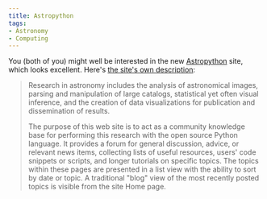 ```yaml
---
title: Astropython
tags:
- Astronomy
- Computing
---
```

You (both of you) might well be interested in the new <a href="http://www.astropython.org/">Astropython</a> site, which looks excellent. Here's <a href="http://www.astropython.org/about">the site's own description</a>:

> Research in astronomy includes the analysis of astronomical images, parsing and manipulation of large catalogs, statistical yet often visual inference, and the creation of data visualizations for publication and dissemination of results.
>
> The purpose of this web site is to act as a community knowledge base for performing this research with the open source Python language. It provides a forum for general discussion, advice, or relevant news items, collecting lists of useful resources, users' code snippets or scripts, and longer tutorials on specific topics. The topics within these pages are presented in a list view with the ability to sort by date or topic. A traditional "blog" view of the most recently posted topics is visible from the site Home page.
